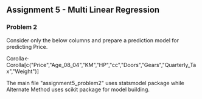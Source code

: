 ## Assignment 5 - Multi Linear Regression
### Problem 2
Consider only the below columns and prepare a prediction model for predicting Price.

Corolla<-Corolla[c("Price","Age_08_04","KM","HP","cc","Doors","Gears","Quarterly_Tax","Weight")]

The main file "assignment5_problem2" uses statsmodel package while Alternate Method uses scikit package for model building.

